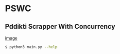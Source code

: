 # PSWC
## Pddikti Scrapper With Concurrency

[image](https://raw.githubusercontent.com/Maru-Yasa/pddikti-scraper-concurrency/main/misc/screen-shoot.png)

```bash
$ python3 main.py --help
```